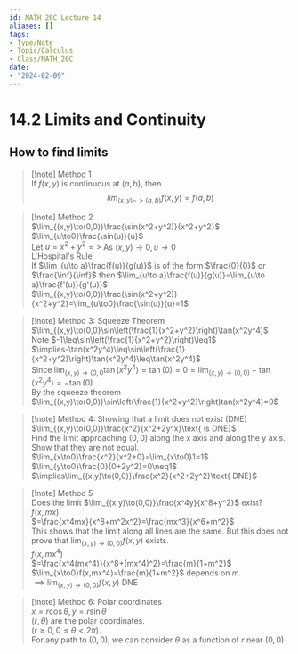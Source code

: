 ```yaml
---
id: MATH 20C Lecture 14
aliases: []
tags:
- Type/Note
- Topic/Calculus
- Class/MATH_20C
date:
- "2024-02-09"
---
```

# 14.2 Limits and Continuity  

## How to find limits  

> [!note] Method 1  
> If $f(x,y)$ is continuous at $(a,b)$, then $$lim_{(x,y)->(a,b)}f(x,y)=f(a,b)$$  

> [!note] Method 2  
> $\lim_{(x,y)\to(0,0)}\frac{\sin(x^2+y^2)}{x^2+y^2}$  
> $\lim_{u\to0}\frac{\sin(u)}{u}$  
> Let $u=x^2+y^2=>$ As $(x,y)\to0,u\to0$  
> L'Hospital's Rule  
> If $\lim_{u\to a}\frac{f(u)}{g(u)}$ is of the form $\frac{0}{0}$ or $\frac{\inf}{\inf}$ then $\lim_{u\to a}\frac{f(u)}{g(u)}=\lim_{u\to a}\frac{f'(u)}{g'(u)}$  
> $\lim_{(x,y)\to(0,0)}\frac{\sin(x^2+y^2)}{x^2+y^2}=\lim_{u\to0}\frac{\sin(u)}{u}=1$  

> [!note] Method 3: Squeeze Theorem  
> $\lim_{(x,y)\to(0,0}\sin\left(\frac{1}{x^2+y^2}\right)\tan(x^2y^4)$  
> Note $-1\leq\sin\left(\frac{1}{x^2+y^2}\right)\leq1$  
> $\implies-\tan(x^2y^4)\leq\sin\left(\frac{1}{x^2+y^2}\right)\tan(x^2y^4)\leq\tan(x^2y^4)$  
> Since $\lim_{(x,y)\to(0,0}\tan(x^2y^4)=\tan(0)=0=\lim_{(x,y)\to(0,0)}-\tan(x^2y^4)=-\tan(0)$  
> By the squeeze theorem  
> $\lim_{(x,y)\to(0,0)}\sin\left(\frac{1}{x^2+y^2}\right)tan(x^2y^4)=0$  

> [!note] Method 4: Showing that a limit does not exist (DNE)  
> $\lim_{(x,y)\to(0,0)}\frac{x^2}{x^2+2y^x}\text{ is DNE}$  
> Find the limit approaching $(0,0)$ along the x axis and along the y axis. Show that they are not equal.  
> $\lim_{x\to0}\frac{x^2}{x^2+0}=\lim_{x\to0}1=1$  
> $\lim_{y\to0}\frac{0}{0+2y^2}=0\neq1$  
> $\implies\lim_{(x,y)\to(0,0)}\frac{x^2}{x^2+2y^2}\text{ DNE}$  

> [!note] Method 5  
> Does the limit $\lim_{(x,y)\to(0,0)}\frac{x^4y}{x^8+y^2}$ exist?  
> $f(x,mx)$  
> $=\frac{x^4mx}{x^8+m^2x^2}=\frac{mx^3}{x^6+m^2}$  
> This shows that the limit along all lines are the same. But this does not prove that $\lim_{(x,y)\to(0,0)}f(x,y)$ exists.  
> $f(x,mx^4)$  
> $=\frac{x^4(mx^4)}{x^8+(mx^4)^2}=\frac{m}{1+m^2}$  
> $\lim_{x\to0}f(x,mx^4)=\frac{m}{1+m^2}$ depends on $m$.  
> $\implies\lim_{(x,y)\to(0,0)}f(x,y)$ DNE  

> [!note] Method 6: Polar coordinates  
> $x=r\cos\theta,y=r\sin\theta$  
> $(r,\theta)$ are the polar coordinates.  
> $(r\geq0,0\leq\theta<2\pi)$.  
> For any path to $(0,0)$, we can consider $\theta$ as a function of $r$ near $(0,0)$  
